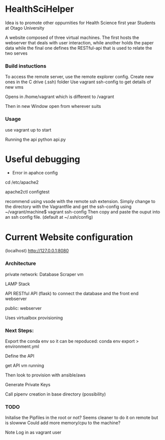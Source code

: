 # HealthSciHelper
 
Idea is to promote other oppurnities for Health Science first year 
Students at Otago University

A website composed of three virtual machines. The first hosts the webserver that deals with user interaction,
while another holds the paper data while the final one defines the RESTful-api that is used to relate the two serves  

 ### Build instuctions 
 To access the remote server, use the remote explorer config.
 Create new ones in the C drive (.ssh) folder 
 Use vagrant ssh-config to get details of new vms

 Opens in /home/vagrant which is different to /vagrant

Then in new Window open from wherever suits


### Usage
use vagrant up to start 

Running the api
python api.py


# Useful debugging 

- Error in apahce config

cd /etc/apache2

apache2ctl configtest

recommend using vsode with the remote ssh extension. 
Simply change to the directory with the Vagrantfile
and get the ssh-config using 
~/vagrant/machine$ vagrant ssh-config
Then copy and paste the ouput into an ssh config file.
(default at ~/.ssh/config)

# Current Website configuration 

(localhost)
http://127.0.0.1:8080


### Architecture

private network:
Database
Scraper vm

LAMP Stack

API
RESTful API (flask) to connect the database and the front end webserver

public:
webserver 

Uses virtualbox provisioning

### Next Steps:

Export the conda env so it can be repoduced:
conda env export > environment.yml

Define the API

get API vm running 

Then look to provision with ansible/aws

Generate Private Keys 

Call pipenv creation in base directory (possibility)

### TODO

Initalise the Pipfiles in the root or not?
Seems cleaner to do it on remote but is slowww
Could add more memory/cpu to the machine?

Note Log in as vagrant user